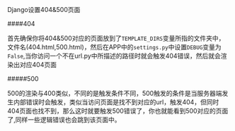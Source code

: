 Django设置404&500页面

####404

首先确保你将404&500对应的页面放到了`TEMPLATE_DIRS`变量所指的文件夹中，文件名(404.html,500.html)，然后在APP中的`settings.py`中设置`DEBUG`变量为`False`,当你访问一个不在url.py中所描述的路径时就会触发404错误，然后就会渲染出对应404页面


#####500

500的渲染与400类似，不同的是触发条件不同，500触发的条件是当服务器端发生内部错误时会触发，类似当访问页面是找不到对应的url，触发404，但同时404页面也找不到，那么这时就要触发500错误了，你也就能看到500对应的页面了,同样一些逻辑错误也会跳到该页面中。
